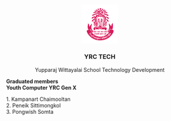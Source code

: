 <p align="center"><img src="https://raw.githubusercontent.com/YRCTECH/.github/main/profile/yrc_logo.png" width="20%" /></p>
<h3 align="center">YRC TECH</h3>
<p align="center">Yupparaj Wittayalai School Technology Development</p>
<b>Graduated members </b>
<br/>
<b>Youth Computer YRC Gen X</b>
<p> 1. Kampanart Chaimooltan <br/>
    2. Peneik Sittimongkol <br/>
    3. Pongwish Somta <br/>

</p>
